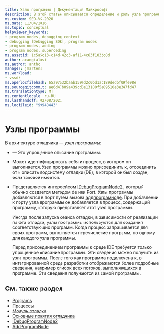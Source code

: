 ```yaml
---
title: Узлы программы | Документация Майкрософт
description: В этой статье описывается определение и роль узла программы в архитектуре отладчика в Visual Studio.
ms.custom: SEO-VS-2020
ms.date: 11/04/2016
ms.topic: conceptual
helpviewer_keywords:
- program nodes, debugging context
- debugging [Debugging SDK], program nodes
- program nodes, adding
- program nodes, superceding
ms.assetid: 1c5a5c13-c14d-42c3-af11-4c63f1032c8d
author: acangialosi
ms.author: anthc
manager: jmartens
ms.workload:
- vssdk
ms.openlocfilehash: 65a97a32baab159ad2c0bd1ac189dedbf09fe98e
ms.sourcegitcommit: ae6d47b09a439cd0e13180f5e89510e3e347fd47
ms.translationtype: MT
ms.contentlocale: ru-RU
ms.lasthandoff: 02/08/2021
ms.locfileid: "99948443"
---
```

# <a name="program-nodes"></a>Узлы программы
В архитектуре отладчика — *узел программы*:

- — Это упрощенное описание программы.

- Может идентифицировать себя и процесс, в котором он выполняется. Узел программы можно присоединить к, отсоединить от и описать подсистему отладки (DE), в которой он был создан, если таковой имеется.

- Представляется интерфейсом [IDebugProgramNode2](../../extensibility/debugger/reference/idebugprogramnode2.md) , который обычно создается методом de или Port. Узлы программы добавляются в порт путем вызова [аддпрограмноде](../../extensibility/debugger/reference/idebugportnotify2-addprogramnode.md). При добавлении к порту узла программы он добавляется в процесс, содержащий программу, которую представляет этот узел программы.

  Иногда после запуска сеанса отладки, в зависимости от реализации пакета отладки, узлы программы используются для создания соответствующих программ. Когда процесс запрашивается для своих программ, выполняется перечисление программ, по одному для каждого узла программы.

  Перед присоединением программы к среде IDE требуется только упрощенное описание программы. Эти сведения можно получить из узла программы. После того как программа подключена к, в интегрированной среде разработки отображаются более подробные сведения, например список всех потоков, выполняющихся в программе. Эти сведения получаются из самой программы.

## <a name="see-also"></a>См. также раздел
- [Programs](../../extensibility/debugger/programs.md)
- [Процессы](../../extensibility/debugger/processes.md)
- [Модуль отладки](../../extensibility/debugger/debug-engine.md)
- [Основные понятия отладчика](../../extensibility/debugger/debugger-concepts.md)
- [IDebugProgramNode2](../../extensibility/debugger/reference/idebugprogramnode2.md)
- [AddProgramNode](../../extensibility/debugger/reference/idebugportnotify2-addprogramnode.md)
